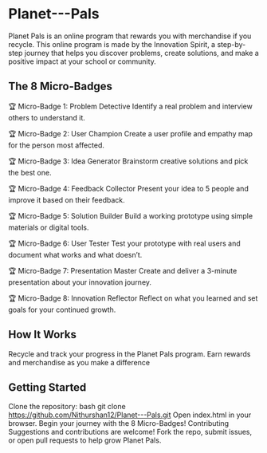 # Planet---Pals

Planet Pals is an online program that rewards you with merchandise if you recycle. This online program is made by the Innovation Spirit, a step-by-step journey that helps you discover problems, create solutions, and make a positive impact at your school or community.

The 8 Micro-Badges
------------------
🏆 Micro-Badge 1: Problem Detective
Identify a real problem and interview others to understand it.

🏆 Micro-Badge 2: User Champion
Create a user profile and empathy map for the person most affected.

🏆 Micro-Badge 3: Idea Generator
Brainstorm creative solutions and pick the best one.

🏆 Micro-Badge 4: Feedback Collector
Present your idea to 5 people and improve it based on their feedback.

🏆 Micro-Badge 5: Solution Builder
Build a working prototype using simple materials or digital tools.

🏆 Micro-Badge 6: User Tester
Test your prototype with real users and document what works and what doesn’t.

🏆 Micro-Badge 7: Presentation Master
Create and deliver a 3-minute presentation about your innovation journey.

🏆 Micro-Badge 8: Innovation Reflector
Reflect on what you learned and set goals for your continued growth.

How It Works
------------
Recycle and track your progress in the Planet Pals program.
Earn rewards and merchandise as you make a difference

Getting Started
---------------
Clone the repository:
bash
git clone https://github.com/Nithurshan12/Planet---Pals.git
Open index.html in your browser.
Begin your journey with the 8 Micro-Badges!
Contributing
Suggestions and contributions are welcome! Fork the repo, submit issues, or open pull requests to help grow Planet Pals.


